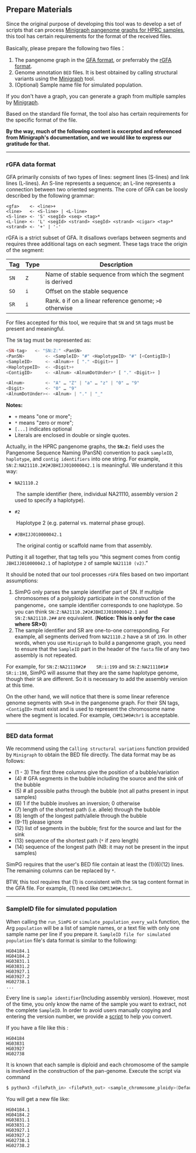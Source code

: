 ## Prepare Materials

Since the original purpose of developing this tool was to develop a set of scripts that can process [Minigraph pangenome graphs for HPRC samples](https://zenodo.org/records/15252892), this tool has certain requirements for the format of the received files.

Basically, please prepare the following two files：

1. The pangenome graph in the [GFA format](https://github.com/GFA-spec/GFA-spec/blob/master/GFA1.md), or preferrably the [rGFA format](https://github.com/lh3/gfatools/blob/master/doc/rGFA.md). 
2. Genome annotation  `BED` files. It is best obtained by calling structural variants using the [Minigraph](https://github.com/lh3/minigraph) tool.
3. (Optional) Sample name file for simulated population.

If you don't have a graph, you can generate a graph from multiple samples by [Minigraph](https://github.com/lh3/minigraph).

Based on the standard file format, the tool also has certain requirements for the specific format of the file.

**By the way, much of the following content is excerpted and referenced from Minigraph's documentation, and we would like to express our gratitude for that.**

---

### rGFA data format

GFA primarily consists of two types of lines: segment lines (S-lines) and link lines (L-lines). An S-line represents a sequence; an L-line represents a connection between two oriented segments. The core of GFA can be loosly described by the following grammar:

```
<gfa>    <- <line>+
<line>   <- <S-line> | <L-line>
<S-line> <- 'S' <segId> <seq> <tag>*
<L-line> <- 'L' <segId> <strand> <segId> <strand> <cigar> <tag>*
<strand> <- '+' | '-'
```



rGFA is a strict subset of GFA. It disallows overlaps between segments and requires three additional tags on each segment. These tags trace the origin of the segment:

| Tag  | Type | Description                                               |
| ---- | ---- | --------------------------------------------------------- |
| `SN` | `Z`  | Name of stable sequence from which the segment is derived |
| `SO` | `i`  | Offset on the stable sequence                             |
| `SR` | `i`  | Rank. `0` if on a linear reference genome; `>0` otherwise |

For  files accepted for this tool, we require that `SN` and `SR` tags must be present and meaningful. 

The `SN` tag must be represented as:

```php
<SN-tag>   <- "SN:Z:" <PanSN>
<PanSN>        <- <SampleID> "#" <HaplotypeID> "#" [<ContigID>]
<SampleID>     <- <Alnum>+ [ "." <Digit>+ ]
<HaplotypeID>  <- <Digit>+ 
<ContigID>     <- <Alnum> <AlnumDotUnder>* [ "." <Digit>+ ]

<Alnum>        <- "A" … "Z" | "a" … "z" | "0" … "9"
<Digit>        <- "0" … "9"
<AlnumDotUnder><- <Alnum> | "." | "_" 
```

**Notes:**

- `+` means "one or more";
- `*` means "zero or more";
- `[...]` indicates optional
- Literals are enclosed in double or single quotes.

Actually, in the HPRC pangenome graphs, the **`SN:Z:`** field uses the Pangenome Sequence Naming (PanSN) convention to pack `sampleID`, `haplotype`, and `contig identifiers` into one string. For example, `SN:Z:NA21110.2#2#JBHIJJ010000042.1` is meaningful. We understand it this way: 

- `NA21110.2`

  ​	The sample identifier (here, individual NA21110, assembly version 2 used to specify a haplotype).

- `#2`

  ​	Haplotype 2 (e.g. paternal vs. maternal phase group).

- `#JBHIJJ010000042.1`

  ​	The original contig or scaffold name from that assembly.

Putting it all together, that tag tells you “this segment comes from contig `JBHIJJ010000042.1` of haplotype `2` of sample `NA21110 (v2)`.”

It should be noted that our tool processes `rGFA` files based on two important assumptions:

1. SimPG only parses the sample identifier part of SN. If multiple chromosomes of a polyploidy participate in the construction of the pangenome，one sample identifier corresponds to one haplotype. So you can think `SN:Z:NA21110.2#2#JBHIJJ010000042.1` and `SN:Z:NA21110.2##` are equivalent.  (**Notice: This is only for the case where SR>0**)
2. The sample identifier and SR are one-to-one corresponding. For example, all segments derived from `NA21110.2` have a `SR` of `199`. In other words, when you use `Minigraph` to build a pangenome graph, you need to ensure that the `SampleID` part in the header of the `fasta` file of any two assembly is not repeated.

For example, for `SN:Z:NA21110#2#    SR:i:199` and `SN:Z:NA21110#1#    SR:i:198`, SimPG will assume that they are the same haplotype genome, though their `SR` are different. So it is necessary to add the assembly version at this time.

On the other hand, we will notice that there is some linear reference genome segments with `SR=0` in the pangenome graph. For their SN tags, `<ContigID>` must exist and is used to represent the chromosome name where the segment is located. For example, `CHM13#0#chr1` is acceptable.

---

### BED data format

We recommend using the `Calling structural variations` function provided by `Minigraph` to obtain the BED file directly. The data format may be as follows: 

- (1 - 3) The first three columns give the position of a bubble/variation
- (4) # GFA segments in the bubble including the source and the sink of the bubble
- (5) # all possible paths through the bubble (not all paths present in input samples)
- (6) 1 if the bubble involves an inversion; 0 otherwise
- (7) length of the shortest path (i.e. allele) through the bubble
- (8) length of the longest path/allele through the bubble
- (9-11) please ignore
- (12) list of segments in the bubble; first for the source and last for the sink
- (13) sequence of the shortest path (`*` if zero length)
- (14) sequence of the longest path (NB: it may not be present in the input samples)

SimPG requires that the user's BED file contain at least the (1)(6)(12) lines. The remaining columns can be replaced by `*`.

BTW, this tool requires that (1) is consistent with the `SN` tag content format in the GFA file. For example, (1) need like `CHM13#0#chr1`.

---

### SampleID file for simulated population

When calling the `run_SimPG` or `simulate_population_every_walk` function, the Arg `population` will be a list of sample names, or a text file with only one sample name per line if you prepare it. `SampleID file for simulated population` file's data format is similar to the following:

```
HG04184.1
HG04184.2
HG03831.1
HG03831.2
HG03927.1
HG03927.2
HG02738.1
...
```

Every line is `sample identifier`(Including assembly version). However, most of the time, you only know the name of the sample you want to extract, not the complete `SampleID`. In order to avoid users manually copying and entering the version number, we provide a [script](./scripts/turn_sampleID_standard.py) to help you convert.

If you have a file like this :

```
HG04184
HG03831
HG03927
HG02738
```

It is known that each sample is diploid and each chromosome of the sample is involved in the construction of the pan-genome. Execute the script via command 

```bash 
$ python3 <filePath_in> <filePath_out> <sample_chromosome_ploidy>(Default is 2)
```

You will get a new file like: 

```
HG04184.1
HG04184.2
HG03831.1
HG03831.2
HG03927.1
HG03927.2
HG02738.1
HG02738.2
```


